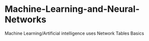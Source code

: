 # Machine-Learning-and-Neural-Networks
Machine Learning/Artificial intelligence uses Network Tables Basics
